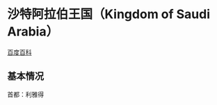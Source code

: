 # 沙特阿拉伯王国（Kingdom of Saudi Arabia）

[百度百科](https://baike.baidu.com/item/%E6%B2%99%E7%89%B9%E9%98%BF%E6%8B%89%E4%BC%AF/201335)

## 基本情况

首都：利雅得